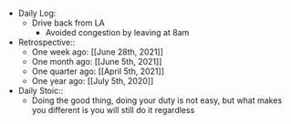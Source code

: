 - Daily Log:
    - Drive back from LA
        - Avoided congestion by leaving at 8am
- Retrospective::
    - One week ago: [[June 28th, 2021]]
    - One month ago: [[June 5th, 2021]]
    - One quarter ago: [[April 5th, 2021]]
    - One year ago: [[July 5th, 2020]]
- Daily Stoic::
    - Doing the good thing, doing your duty is not easy, but what makes you different is you will still do it regardless
